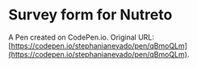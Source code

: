 # Survey form for Nutreto

A Pen created on CodePen.io. Original URL: [https://codepen.io/stephanianevado/pen/qBmoQLm](https://codepen.io/stephanianevado/pen/qBmoQLm).


